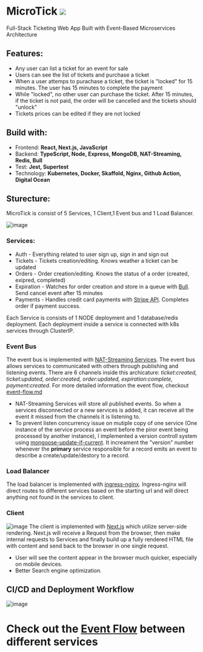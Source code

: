 # MicroTick ![](https://github.com/syuChen1/MicroTick/actions/workflows/deploy-manifests.yaml/badge.svg)
Full-Stack Ticketing Web App Built with Event-Based Microservices Architecture

## Features:
- Any user can list a ticket for an event for sale
- Users can see the list of tickets and purchase a ticket
- When a user attemps to purachase a ticket, the ticket is "locked" for 15 minutes. The user has 15 minutes to complete the payment
- While "locked", no other user can purchase the ticket. After 15 minutes, if the ticket is not paid, the order will be cancelled and the tickets should "unlock"
- Tickets prices can be edited if they are not locked

## Build with:
- Frontend: **React, Next.js, JavaScript**
- Backend: **TypeScript, Node, Express, MongoDB, NAT-Streaming, Redis, Bull**
- Test: **Jest, Supertest**
- Technology: **Kubernetes, Docker, Skaffold, Nginx, Github Action, Digital Ocean**

## Sturecture:
MicroTick is consist of 5 Services, 1 Client,1 Event bus and 1 Load Balancer.


![image](https://user-images.githubusercontent.com/44207825/127675164-70706561-2fb5-4a00-adba-833da9315152.png)

### Services:
- Auth - Everything related to user sign up, sign in and sign out
- Tickets - Tickets creation/editing. Knows weather a ticket can be updated
- Orders - Order creation/editing. Knows the status of a order (created, exipred, completed)
- Expiration - Watches for order creation and store in a queue with [Bull](https://optimalbits.github.io/bull/). Send cancel event after 15 minutes
- Payments - Handles credit card payments with [Stripe API](https://stripe.com/docs/api). Completes order if payment success.

Each Service is consists of 1 NODE deployment and 1 database/redis deployment. Each deployment inside a service is connected with k8s services through ClusterIP. 
### Event Bus
The event bus is implemented with [NAT-Streaming Services](https://docs.nats.io/nats-streaming-concepts/intro). The event bus allows services to communicated with others through publishing and listening events. There are 6 channels inside this archicature: *ticket:created, ticket:updated, order:created, order:updated, expiration:complete, payment:created*. For more detailed information the event flow, checkout [event-flow.md](https://github.com/syuChen1/MicroTick/blob/main/event-flow.md)
- NAT-Streaming Services will store all published events. So when a services disconnected or a new services is added, it can receive all the event it missed from the channels it is listening to.
- To prevent listen concurrency issue on mutiple copy of one service (One instance of the service process an event before the piror event being processed by another instance), I implemented a version controll system using [mongoose-update-if-current](https://www.npmjs.com/package/mongoose-update-if-current). It increament the "version" number whenever the **primary** service responsible for a record emits an event to describe a create/update/destory to a record.
### Load Balancer
The load balancer is implemented with [ingress-nginx](https://kubernetes.github.io/ingress-nginx/deploy/). Ingress-nginx will direct routes to different services based on the starting url and will direct anything not found in the services to client. 
### Client
![image](https://user-images.githubusercontent.com/44207825/127682561-023161f0-80ec-4eb9-a847-5442d9f538ad.png)
The client is implemented with [Next.js](https://nextjs.org/) which utilize server-side rendering. Next.js will receive a Request from the browser, then make internal requests to Services and finally build up a fully rendered HTML file with content and send back to the browser in one single request. 
- User will see the content appear in the browser much quicker, especially on mobile devices. 
- Better Search engine optimization.

## CI/CD and Deployment Workflow
![image](https://user-images.githubusercontent.com/44207825/127685432-9c91efc7-9e22-4d28-a96d-60943304a369.png)

# Check out the [Event Flow](https://github.com/syuChen1/MicroTick/blob/main/event-flow.md) between different services
